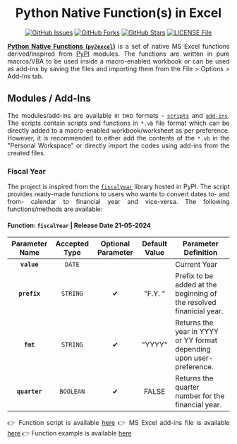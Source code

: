 <h1 align = "center">Python Native Function(s) in Excel</h1>

<div align = "center">

[![GitHub Issues](https://img.shields.io/github/issues/sharkutilities/py2excel?style=plastic)](https://github.com/sharkutilities/py2excel/issues)
[![GitHub Forks](https://img.shields.io/github/forks/sharkutilities/py2excel?style=plastic)](https://github.com/sharkutilities/py2excel/network)
[![GitHub Stars](https://img.shields.io/github/stars/sharkutilities/py2excel?style=plastic)](https://github.com/sharkutilities/py2excel/stargazers)
[![LICENSE File](https://img.shields.io/github/license/sharkutilities/py2excel?style=plastic)](https://github.com/sharkutilities/py2excel/blob/master/LICENSE)

</div>

<div align = "justify">

[**Python Native Functions (`py2excel`)**](https://github.com/sharkutilities/py2excel) is a set of native MS Excel functions derived/inspired
from [PyPI](https://pypi.org/) modules. The functions are written in pure macros/VBA to be used inside a macro-enabled workbook or can be used as
add-ins by saving the files and importing them from the File > Options > Add-Ins tab.

## Modules / Add-Ins

The modules/add-ins are available in two formats - [`scripts`](./scripts/) and [`add-ins`](./addins/). The scripts contain scripts and
functions in `*.vb` file format which can be directly added to a macro-enabled workbook/worksheet as per preference. However, it is
recommended to either add the contents of the `*.vb` in the "Personal Workspace" or directly import the codes using add-ins from the
created files.

### Fiscal Year

The project is inspired from the [`fiscalyear`](https://pypi.org/project/fiscalyear/) library hosted in PyPI. The script provides ready-made
functions to users who wants to convert dates to- and from- calendar to financial year and vice-versa. The following functions/methods
are available:

#### Function: `fiscalYear` | Release Date 21-05-2024

<div align = "center">

| Parameter Name | Accepted Type | Optional Parameter | Default Value | Parameter Definition |
| :---: | :---: | :---: | :---: | --- |
| **`value`** | `DATE` | | | Current Year |
| **`prefix`** | `STRING` | ✔ | "F.Y. " | Prefix to be added at the beginning of the resolved finanicial year. |
| **`fmt`** | `STRING` | ✔ | "YYYY" | Returns the year in YYYY or YY format depending upon user-preference. |
| **`quarter`** | `BOOLEAN` | ✔ | FALSE | Returns the quarter number for the financial year. |

</div>

👉 Function script is available [here](./scripts/fiscalYear.vb)
👉 MS Excel add-ins file is available [here](./addins/FiscalYear.xlam)
👉 Function example is available [here](./scripts/README.md#function-fiscalyear--release-date-21-05-2024)

</div>
